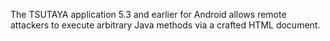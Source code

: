 The TSUTAYA application 5.3 and earlier for Android allows remote attackers to execute arbitrary Java methods via a crafted HTML document.
